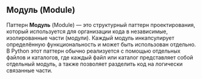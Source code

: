 ## **Модуль** (Module) 

Паттерн **Модуль** (Module) — это структурный паттерн проектирования, который используется для организации кода в независимые, изолированные части (модули). Каждый модуль инкапсулирует определённую функциональность и может быть использован отдельно. В Python этот паттерн обычно реализуется с помощью отдельных файлов и каталогов, где каждый файл или каталог представляет собой отдельный модуль, а также позволяет разделить код на логически связанные части.
